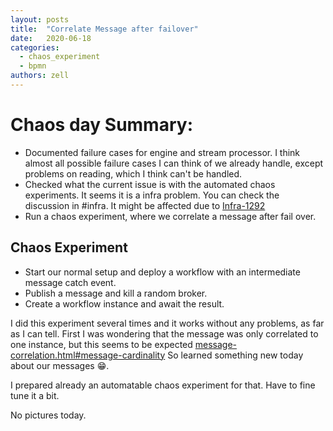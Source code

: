 ```yaml
---
layout: posts
title:  "Correlate Message after failover"
date:   2020-06-18
categories: 
  - chaos_experiment 
  - bpmn
authors: zell
---
```


# Chaos day Summary:

* Documented failure cases for engine and stream processor. I think almost all possible failure cases I can think of we already handle, except problems on reading, which I think can't be handled.
* Checked what the current issue is with the automated chaos experiments. It seems it is a infra problem. You can check the discussion in #infra. It might be affected due to [Infra-1292](https://jira.camunda.com/browse/INFRA-1292)
* Run a chaos experiment, where we correlate a message after fail over.

<!--truncate-->

## Chaos Experiment

* Start our normal setup and deploy a workflow with an intermediate message catch event.
* Publish a message and kill a random broker.
* Create a workflow instance and await the result.

I did this experiment several times and it works without any problems, as far as I can tell. First I was wondering that the message was only correlated to one instance, but this seems to be expected [message-correlation.html#message-cardinality](https://docs.zeebe.io/reference/message-correlation/message-correlation.html#message-cardinality) So learned something new today about our messages :grin:.

I prepared already an automatable chaos experiment for that. Have to fine tune it a bit.

No pictures today.
